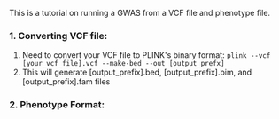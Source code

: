 This is a tutorial on running a GWAS from a VCF file and phenotype file.
### 1. Converting VCF file:
1. Need to convert your VCF file to PLINK's binary format: `plink --vcf [your_vcf_file].vcf --make-bed --out [output_prefx]`
2. This will generate [output_prefix].bed, [output_prefix].bim, and [output_prefix].fam files

### 2. Phenotype Format:
   


